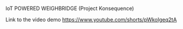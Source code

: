 IoT POWERED WEIGHBRIDGE
(Project Konsequence)

Link to the video demo https://www.youtube.com/shorts/pWkoIgeq2tA 
